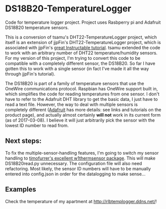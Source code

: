 # DS18B20-TemperatureLogger
Code for temperature logger project. Project uses Rasbperry pi and Adafruit DS18B20 temperature sensors.

This is a conversion of tsamu's DHT22-TemperatureLogger project, which itself is an extension of jjpFin's DHT22-TemperatureLogger project, which is associated with jjpFin's [great Instructable tutorial](http://www.instructables.com/id/Raspberry-PI-and-DHT22-temperature-and-humidity-lo/?ALLSTEPS). tsamu extended the code to work with an arbitrary number of DHT22 temperature/humidity sensors. For my version of this project, I'm trying to convert this code to be compatible with a completely different sensor, the DS18B20. So far I have gotten this to work with a single sensor (in fact I've made it all the way through jjpFin's tutorial).

The DS18B20 is part of a family of temperature sensors that use the OneWire communications protocol. Raspbian has OneWire support built in, which simplifies the code for reading temperatures from one sensor. I don't have to refer to the Adafruit DHT library to get the basic data, I just have to read a text file. However, the way to deal with multiple sensors is completely different ([Adafruit](https://www.adafruit.com/products/374) has more details: see links and tutorials on the product page), and actually almost certainly __will not__ work in its current form (as of 2017-03-08). I believe it will just arbitrarily pick the sensor with the lowest ID number to read from.

## Next steps:

To fix the multiple-sensor-handling features, I'm going to switch my sensor handling to [timofurrer's excellent w1thermsensor package](https://github.com/timofurrer/w1thermsensor). This will make DS18B20read.py unnecessary. The configuration file will also need refactoring. Most likely, the sensor ID numbers will have to be manually entered into config.json in order for the datalogging to make sense...

## Examples

Check the temperature of my apartment at http://rlbtemplogger.ddns.net/!
